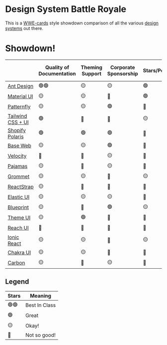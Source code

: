 # Design System Battle Royale

This is a [WWE-cards](https://www.amazon.com/wwe-cards/s?k=wwe+cards) style showdown comparison of all the various [design systems](https://www.invisionapp.com/inside-design/guide-to-design-systems/) out there.

# Showdown!
|                                                                                                        | Quality of Documentation | Theming Support | Corporate Sponsorship | Stars/Popularity | Component Library (Design) | Component Library (Code) | Modernity | Accessibility Support | Internationalisation Support | Storybook Support | Hiring Outlook | Typescript Sypport | Paid & Premium Themes/Extensions | Built-in Layout Support | License |
| ------------------------------------------------------------------------------------------------------ | ------------------------ | --------------- | --------------------- | ---------------- | -------------------------- | ------------------------ | --------- | --------------------- | ---------------------------- | ----------------- | -------------- | ------------------ | -------------------------------- | ----------------------- | ------- |
| [Ant Design](https://ant.design)                                                                       | 🟢🟢                       | 🟡               | 🟡                     | 🟢                | 🟡                          | 🟢                        | 🟡         | 🟡                     | 🟡                            | 🟡                 | 🔴              | 🟢                  | 🔴                                | 🟡                       | 🟢       |
| [Material UI](https://material-ui.com)                                                                 | 🟡                        | 🟡               | 🔴                     | 🟢                | 🟢                          | 🟡                        | 🟡         | 🔴                     | 🟡                            | 🟡                 | 🟢              | 🟢                  | 🟢🟢                               | 🔴                       | 🟢       |
| [Patternfly](https://www.patternfly.org/v4/ )                                                          | 🟡                        | 🟡               | 🟢                     | 🔴                | 🟡                          | 🟡                        | 🟡         | 🟢                     | 🔴                            | 🟢🟢                | 🔴              | 🔴                  | 🔴                                | 🟢                       | 🟢       |
| [Tailwind CSS + UI](https://tailwindui.com/)                                                           | 🟢                        | 🔴               | 🔴                     | 🟡                | 🔴                          | 🟡                        | 🟢🟢        | 🔴                     | 🔴                            | 🔴                 | 🔴              | 🟡                  | 🟡                                | 🟢                       | 🟡       |
| [Shopify Polaris](https://polaris.shopify.com)                                                         | 🟢                        | 🟢               | 🟢                     | 🔴                | 🟡                          | 🟢                        | 🟢         | 🔴                     | 🔴                            | 🔴                 | 🔴              | 🟡                  | 🔴                                | 🟡                       | 🔴       |
| [Base Web](https://baseweb.design)                                                                     | 🟡                        | 🟡               | 🟢                     | 🔴                | 🔴                          | 🟡                        | 🟢         | 🟢                     | 🟢                            | 🔴                 | 🔴              | 🟡                  | 🔴                                | 🟡                       | 🟢       |
| [Velocity](https://www.invisionapp.com/inside-design/design-resources/design-system-dashboard-ui-kit/) | 🔴                        | 🔴               | 🟡                     | 🔴                | 🟡                          | 🔴                        | 🟡         | 🔴                     | 🔴                            | 🔴                 | 🔴              | 🔴                  | 🔴                                | 🔴                       | 🟡       |
| [Pajamas](https://design.gitlab.com)                                                                   | 🟡                        | 🔴               | 🟡                     | 🔴                | 🔴                          | 🔴                        | 🔴         | 🔴                     | 🔴                            | 🔴                 | 🔴              | 🔴                  | 🔴                                | 🔴                       | 🟢       |
| [Grommet](https://v2.grommet.io)                                                                       | 🟡                        | 🟡               | 🔴                     | 🟡                | 🟡                          | 🟡                        | 🟡         | 🔴                     | 🔴                            | 🟢                 | 🔴              | 🔴                  | 🔴                                | 🔴                       | 🟢       |
| [ReactStrap](https://reactstrap.github.io)                                                             | 🟡                        | 🔴               | 🔴                     | 🔴                | 🔴                          | 🔴                        | 🔴         | 🔴                     | 🔴                            | 🔴                 | 🟢              | 🔴                  | 🔴                                | 🟡                       | 🟢       |
| [Elastic UI](https://elastic.github.io/eui/)                                                           | 🟡                        | 🟡               | 🟡                     | 🔴                | 🔴                          | 🟡                        | 🟡         | 🟡                     | 🔴                            | 🔴                 | 🔴              | 🔴                  | 🔴                                | 🔴                       | 🟢       |
| [Blueprint](https://blueprintjs.com)                                                                   | 🟡                        | 🔴               | 🟢                     | 🟡                | 🟡                          | 🟡                        | 🟢         | 🔴                     | 🔴                            | 🔴                 | 🔴              | 🟡                  | 🔴                                | 🟡                       | 🟢       |
| [Theme UI](https://theme-ui.com)                                                                       | 🟡                        | 🟢               | 🔴                     | 🔴                | 🔴                          | 🟡                        | 🟡         | 🔴                     | 🔴                            | 🔴                 | 🔴              | 🔴                  | 🔴                                | 🔴                       | 🟢       |
| [Reach UI](https://reacttraining.com/reach-ui/)                                                        | 🔴                        | 🔴               | 🔴                     | 🔴                | 🔴                          | 🔴                        | 🟡         | 🔴                     | 🔴                            | 🔴                 | 🔴              | 🔴                  | 🔴                                | 🔴                       | 🟢       |
| [Ionic React](https://ionicframework.com/docs/react)                                                   | 🟡                        | 🟡               | 🔴                     | 🟡                | 🔴                          | 🟡                        | 🟡         | 🔴                     | 🔴                            | 🔴                 | 🔴              | 🟡                  | 🔴                                | 🟡                       | 🟢       |
| [Chakra UI](https://chakra-ui.com)                                                                     | 🟡                        | 🟡               | 🔴                     | 🔴                | 🔴                          | 🟡                        | 🟡         | 🔴                     | 🔴                            | 🔴                 | 🔴              | 🔴                  | 🔴                                | 🟡                       | 🟢       |
| [Carbon](https://www.carbondesignsystem.com)                                                           | 🟡                        | 🔴               | 🟡                     | 🔴                | 🟡                          | 🟡                        | 🔴         | 🔴                     | 🔴                            | 🔴                 | 🔴              | 🔴                  | 🔴                                | 🟡                       | 🟢       |

## Legend

| Stars | Meaning       |
| ----- | ------------- |
| 🟢🟢    | Best In Class |
| 🟢     | Great         |
| 🟡     | Okay!         |
| 🔴     | Not so good!  |
